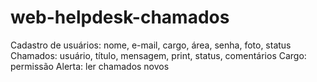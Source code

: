 # web-helpdesk-chamados

Cadastro de usuários: nome, e-mail, cargo, área, senha, foto, status
Chamados: usuário, título, mensagem, print, status, comentários
Cargo: permissão
Alerta: ler chamados novos
